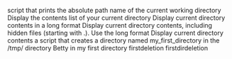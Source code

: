 script that prints the absolute path name of the current working directory
Display the contents list of your current directory
Display current directory contents in a long format
Display current directory contents, including hidden files (starting with .). Use the long format
Display current directory contents
 a script that creates a directory named my_first_directory in the /tmp/ directory
Betty in my first directory
firstdeletion
firstdirdeletion
